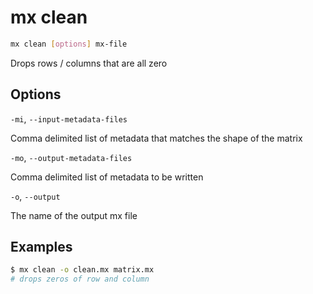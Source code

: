 # mx clean

```bash
mx clean [options] mx-file
```

Drops rows / columns that are all zero

## Options

`-mi`, `--input-metadata-files`

Comma delimited list of metadata that matches the shape of the matrix

`-mo`, `--output-metadata-files`

Comma delimited list of metadata to be written

`-o`, `--output`

The name of the output mx file

## Examples

```bash
$ mx clean -o clean.mx matrix.mx
# drops zeros of row and column
```
